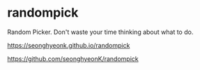 # randompick
Random Picker. Don't waste your time thinking about what to do. 

<https://seonghyeonk.github.io/randompick>

<https://github.com/seonghyeonK/randompick>
